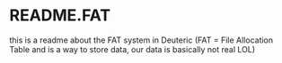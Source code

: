# README.FAT

this is a readme about the FAT system in Deuteric (FAT = File Allocation Table and is a way to store data, our data is basically not real LOL)
